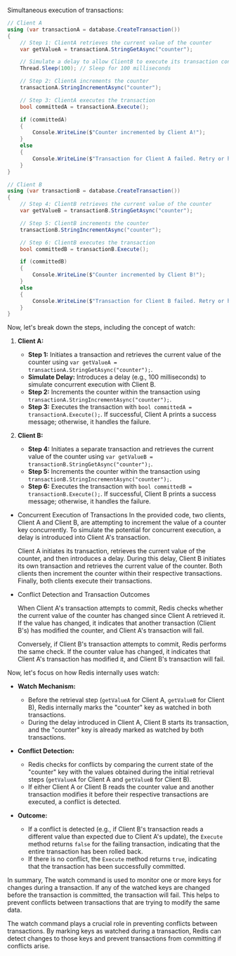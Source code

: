 Simultaneous execution of transactions:

```csharp
// Client A
using (var transactionA = database.CreateTransaction())
{
    // Step 1: ClientA retrieves the current value of the counter
    var getValueA = transactionA.StringGetAsync("counter");

    // Simulate a delay to allow ClientB to execute its transaction concurrently
    Thread.Sleep(100); // Sleep for 100 milliseconds

    // Step 2: ClientA increments the counter
    transactionA.StringIncrementAsync("counter");

    // Step 3: ClientA executes the transaction
    bool committedA = transactionA.Execute();

    if (committedA)
    {
        Console.WriteLine($"Counter incremented by Client A!");
    }
    else
    {
        Console.WriteLine($"Transaction for Client A failed. Retry or handle accordingly.");
    }
}

// Client B
using (var transactionB = database.CreateTransaction())
{
    // Step 4: ClientB retrieves the current value of the counter
    var getValueB = transactionB.StringGetAsync("counter");

    // Step 5: ClientB increments the counter
    transactionB.StringIncrementAsync("counter");

    // Step 6: ClientB executes the transaction
    bool committedB = transactionB.Execute();

    if (committedB)
    {
        Console.WriteLine($"Counter incremented by Client B!");
    }
    else
    {
        Console.WriteLine($"Transaction for Client B failed. Retry or handle accordingly.");
    }
}
```

Now, let's break down the steps, including the concept of watch:

1. **Client A:**
   - **Step 1:** Initiates a transaction and retrieves the current value of the counter using `var getValueA = transactionA.StringGetAsync("counter");`.
   - **Simulate Delay:** Introduces a delay (e.g., 100 milliseconds) to simulate concurrent execution with Client B.
   - **Step 2:** Increments the counter within the transaction using `transactionA.StringIncrementAsync("counter");`.
   - **Step 3:** Executes the transaction with `bool committedA = transactionA.Execute();`. If successful, Client A prints a success message; otherwise, it handles the failure.

2. **Client B:**
   - **Step 4:** Initiates a separate transaction and retrieves the current value of the counter using `var getValueB = transactionB.StringGetAsync("counter");`.
   - **Step 5:** Increments the counter within the transaction using `transactionB.StringIncrementAsync("counter");`.
   - **Step 6:** Executes the transaction with `bool committedB = transactionB.Execute();`. If successful, Client B prints a success message; otherwise, it handles the failure.

* Concurrent Execution of Transactions
    In the provided code, two clients, Client A and Client B, are attempting to increment the value of a counter key concurrently. To simulate the potential for concurrent execution, a delay is introduced into Client A's transaction.

    Client A initiates its transaction, retrieves the current value of the counter, and then introduces a delay. During this delay, Client B initiates its own transaction and retrieves the current value of the counter. Both clients then increment the counter within their respective transactions. Finally, both clients execute their transactions.

* Conflict Detection and Transaction Outcomes

    When Client A's transaction attempts to commit, Redis checks whether the current value of the counter has changed since Client A retrieved it. If the value has changed, it indicates that another transaction (Client B's) has modified the counter, and Client A's transaction will fail.

    Conversely, if Client B's transaction attempts to commit, Redis performs the same check. If the counter value has changed, it indicates that Client A's transaction has modified it, and Client B's transaction will fail.

Now, let's focus on how Redis internally uses watch:

- **Watch Mechanism:**
  - Before the retrieval step (`getValueA` for Client A, `getValueB` for Client B), Redis internally marks the "counter" key as watched in both transactions.
  - During the delay introduced in Client A, Client B starts its transaction, and the "counter" key is already marked as watched by both transactions.

- **Conflict Detection:**
  - Redis checks for conflicts by comparing the current state of the "counter" key with the values obtained during the initial retrieval steps (`getValueA` for Client A and `getValueB` for Client B).
  - If either Client A or Client B reads the counter value and another transaction modifies it before their respective transactions are executed, a conflict is detected.

- **Outcome:**
  - If a conflict is detected (e.g., if Client B's transaction reads a different value than expected due to Client A's update), the `Execute` method returns `false` for the failing transaction, indicating that the entire transaction has been rolled back.
  - If there is no conflict, the `Execute` method returns `true`, indicating that the transaction has been successfully committed.

In summary, The watch command is used to monitor one or more keys for changes during a transaction. If any of the watched keys are changed before the transaction is committed, the transaction will fail. This helps to prevent conflicts between transactions that are trying to modify the same data.

The watch command plays a crucial role in preventing conflicts between transactions. By marking keys as watched during a transaction, Redis can detect changes to those keys and prevent transactions from committing if conflicts arise.
